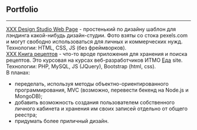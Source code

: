 ## Portfolio
***
[XXX Design Studio Web Page](https://ulidi.github.io/Portfolio/Design_Page/index.html) - простенький по дизайну шаблон для лэндинга какой-нибудь дизайн-студии. Фото взяты со стока pexels.com и могут свободно использоваться для личных и коммерческих нужд. Технологии: HTML, CSS, JS (без фреймворков).   
[XXX Книга рецептов](https://github.com/ULidi/Portfolio/tree/master/recipies) - что-то вроде приложения для хранения и поиска рецептов. Это курсовая на курсах веб-разработчиков ИТМО [Еда](https://eda.ru/) site. Технологии: PHP, MySQL, JS (JQuery), Bootstrap (html, css).  
В планах:  
- переделать, используя методы объектно-ориентированного программирования, MVC (возможно, перевести бекенд на Node.js и MongoDB);  
- добавить возможность создания  пользователем собственного личного кабинета и хранения им своих записей отдельно от общего реестра;
- придумать более приличный дизайн.